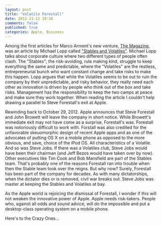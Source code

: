 ```yaml
---
layout: post
title: "Volatile Forestall"
date: 2012-11-12 19:38
comments: false
published: true
categories: Apple, Business
---
```


Among the first articles for Marco Arment's new venture, [The Magazine](http://the-magazine.org), was an article by Michael Lopp called ["Stables and Volatiles"](http://www.randsinrepose.com/archives/2012/11/14/stables_and_volatiles.html).
Michael Lopp talks about corporate culture where two different types of people often clash. The "Stables"; the risk-avoiding, rule making kind, struggle to keep everything the same and predictable, where the "Volatiles" are the restless, entrepreneurial bunch who want constant change and take risks to make this happen. 
Lopp argues that while the Volatiles seems to be out to ruin the company by their unpredictable, and risky behavior, they really need each other as innovation is driven by people who think out of the box and take risks. 
Management has the responsibility to keep the two camps at peace and make sure they work together.
When reading the article I couldn't help drawing a parallel to Steve Forestall's exit at Apple. 

Rewinding back to October 29, 2012. Apple announces that Steve Forestall and John Browett will leave the company in short notice. While Browett's immediate exit may not have come as a surprise, Forestall's was. 
Forestall was notoriously difficult to work with. Forstall was also credited for the unfavorable skeuomorphic design of recent Apple apps and as one of the advocates of putting OS X on a mobile phone as opposed to the more obvious, and save, choice of the iPod OS. All characteristics of a Volatile. And so was Steve Jobs. If there was a Volatiles club, Steve Jobs would have been their chairman (and Jeff Bezos would have taken over by now).
Other executives like Tim Cook and Bob Mansfield are part of the Stables team. That's probably one of the reasons Forestall ran into trouble when then the Stable team took over the reigns. But why now? Surely, Forestall has been part of the company for decades.
As with many dictatorships, when the dictator dies or is removed, civil war breaks out. Steve Jobs was master at keeping the Stables and Volatiles at bay. 

As the Apple world is rejoicing the dismissal of Forestall, I wonder if this will not weaken the innovative power of Apple. Apple needs risk-takers. People who, against all odds and sound advice, will do the impossible and put a desktop-class operating system on a mobile phone. 

Here's to the Crazy Ones...

